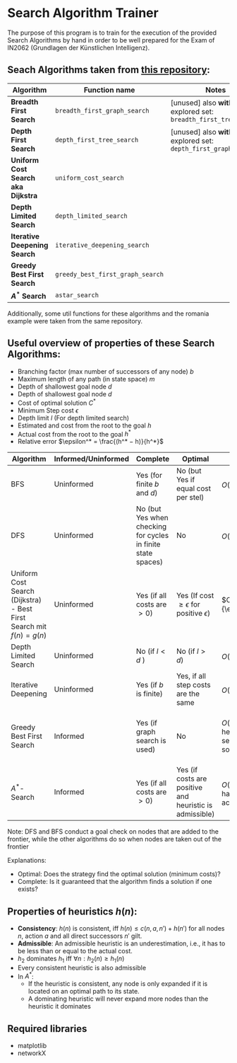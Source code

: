 # Search Algorithm Trainer
The purpose of this program is to train for the execution of the provided Search Algorithms by hand in order to be well prepared for the Exam of IN2062 (Grundlagen der Künstlichen Intelligenz).

## Seach Algorithms taken from [this repository](https://github.com/aimacode/aima-python): 
| Algorithm | Function name | Notes |
|-----------|---------------|-------|
|**Breadth First Search** | `breadth_first_graph_search`|[unused] also **without** explored set: `breadth_first_tree_search`
|**Depth First Search**|`depth_first_tree_search`|[unused] also **with** explored set: `depth_first_graph_search`|
|**Uniform Cost Search aka Dijkstra**|`uniform_cost_search`||
|**Depth Limited Search**|`depth_limited_search`||
|**Iterative Deepening Search**|`iterative_deepening_search`||
|**Greedy Best First Search**|`greedy_best_first_graph_search`||
|**$A^*$ Search**|`astar_search`||

Additionally, some util functions for these algorithms and the romania example were taken from the same repository.

## **Useful overview of properties of these Search Algorithms:**
- Branching factor (max number of successors of any node) $b$
- Maximum length of any path (in state space) $m$ 
- Depth of shallowest goal node $d$
- Depth of shallowest goal node $d$
- Cost of optimal solution $C^*$
- Minimum Step cost $\epsilon$
- Depth limit $l$ (For depth limited search)
- Estimated and cost from the root to the goal $h$
- Actual cost from the root to the goal $h^*$
- Relative error $\epsilon^* = \frac{(h^* − h)}{h^*}$

| Algorithm | Informed/Uninformed |Complete | Optimal | Time complexity| Space Complexity |
----|------|-----|----|----|-
| BFS | Uninformed |Yes (for finite $b$ and $d$) | No (but Yes if equal cost per stel) |  $O(b^d)$ | Nodes in frontier: $O(b^d)$; Explored nodes:  $O(b^{d-1})$|
| DFS| Uninformed | No (but Yes when checking for cycles in finite state spaces) | No | $O(b^m)$ | $O(bm)$ |
|Uniform Cost Search (Dijkstra) - Best First Search mit $f(n) = g(n)$| Uninformed| Yes (if all costs are $> 0$) | Yes (If cost $\geq \epsilon$ for positive $\epsilon$) | $O(b^{1+\lfloor{\frac{C^*}{\epsilon}}\rfloor})$ | $O(b^{1+\lfloor{\frac{C^*}{\epsilon}}\rfloor})$ (since all nodes are stored) | 
|Depth Limited Search| Uninformed |No (if $l < d$ ) | No (if $l > d$) |  $O(b^l)$ | $O(bl)$ |
|Iterative Deepening| Uninformed| Yes (if $b$ is finite) | Yes, if all step costs are the same |  $O(b^d)$ | $O(bd)$ |
| Greedy Best First Search| Informed | Yes (if graph search is used) | No |  $O(bm)$ (Worst case: heuristic is misleading the search such that the solution is found last) | $O(bm)$ (Worst case: heuristic is misleading the search such that the solution is found last) (since all nodes are stored) |
| $A^*$-Search | Informed | Yes (if all costs are $> 0$) | Yes (if costs are positive and heuristic is admissible) | $O(b^{\epsilon^* d})$ (If the state space has a single goal and all actions are reversible) | $O(b^{\epsilon^* d})$ (If the state space has a single goal and all actions are reversible) (since all nodes are stored) |

Note: 
DFS and BFS conduct a goal check on nodes that are added to the frontier, while the other algorithms do so when nodes are taken out of the frontier

Explanations:
- Optimal: Does the strategy find the optimal solution (minimum costs)?
- Complete: Is it guaranteed that the algorithm finds a solution if one exists?
## Properties of heuristics $h(n)$: 
- **Consistency**: $h(n)$ is consistent, iff $h(n) \leq c(n, a, n') + h(n')$ for all nodes $n$, action $a$ and all direct successors $n'$ gilt.
- **Admissible**: An admissible heuristic is an
underestimation, i.e., it has to be less than or equal to the actual cost.
- $h_2$ dominates $h_1$ iff $\forall n:  h_2(n) \geq h_1(n)$
- Every consistent heuristic is also admissible
- In $A^*$: 
    -  If the heuristic is consistent, any node is only expanded if it is located on an optimal path to its state.
    - A dominating heuristic will never expand more nodes than the heuristic it dominates 

## Required libraries
- matplotlib
- networkX
